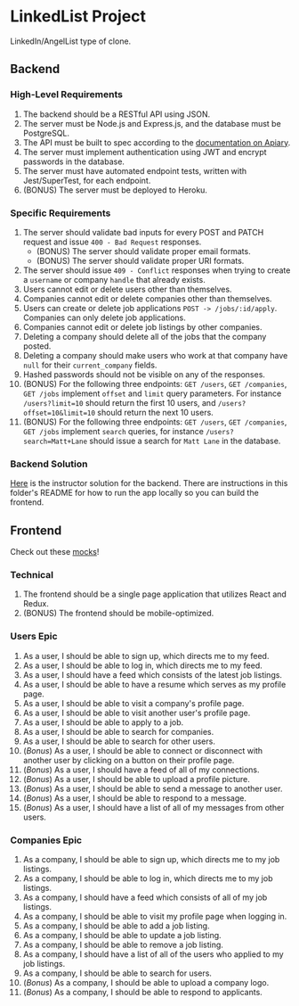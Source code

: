 # LinkedList Project

LinkedIn/AngelList type of clone.

## Backend

### High-Level Requirements

1.  The backend should be a RESTful API using JSON.
1.  The server must be Node.js and Express.js, and the database must be PostgreSQL.
1.  The API must be built to spec according to the [documentation on Apiary](https://linkedlist.docs.apiary.io/).
1.  The server must implement authentication using JWT and encrypt passwords in the database.
1.  The server must have automated endpoint tests, written with Jest/SuperTest, for each endpoint.
1.  (BONUS) The server must be deployed to Heroku.

### Specific Requirements

1.  The server should validate bad inputs for every POST and PATCH request and issue `400 - Bad Request` responses.
    - (BONUS) The server should validate proper email formats.
    - (BONUS) The server should validate proper URI formats.
1.  The server should issue `409 - Conflict` responses when trying to create a `username` or company `handle` that already exists.
1.  Users cannot edit or delete users other than themselves.
1.  Companies cannot edit or delete companies other than themselves.
1.  Users can create or delete job applications `POST -> /jobs/:id/apply`. Companies can only delete job applications.
1.  Companies cannot edit or delete job listings by other companies.
1.  Deleting a company should delete all of the jobs that the company posted.
1.  Deleting a company should make users who work at that company have `null` for their `current_company` fields.
1.  Hashed passwords should not be visible on any of the responses.
1.  (BONUS) For the following three endpoints: `GET /users`, `GET /companies`, `GET /jobs` implement `offset` and `limit` query parameters. For instance `/users?limit=10` should return the first 10 users, and `/users?offset=10&limit=10` should return the next 10 users.
1.  (BONUS) For the following three endpoints: `GET /users`, `GET /companies`, `GET /jobs` implement `search` queries, for instance `/users?search=Matt+Lane` should issue a search for `Matt Lane` in the database.

### Backend Solution

[Here](https://github.com/rithmschool/LinkedList/tree/master/backend) is the instructor solution for the backend. There are instructions in this folder's README for how to run the app locally so you can build the frontend.

## Frontend

Check out these [mocks](https://app.moqups.com/michael@rithmschool.com/vgRzAjTRTd/view)!

### Technical

1.  The frontend should be a single page application that utilizes React and Redux.
1.  (BONUS) The frontend should be mobile-optimized.

### Users Epic

1.  As a user, I should be able to sign up, which directs me to my feed.
1.  As a user, I should be able to log in, which directs me to my feed.
1.  As a user, I should have a feed which consists of the latest job listings.
1.  As a user, I should be able to have a resume which serves as my profile page.
1.  As a user, I should be able to visit a company's profile page.
1.  As a user, I should be able to visit another user's profile page.
1.  As a user, I should be able to apply to a job.
1.  As a user, I should be able to search for companies.
1.  As a user, I should be able to search for other users.
1.  (_Bonus_) As a user, I should be able to connect or disconnect with another user by clicking on a button on their profile page.
1.  (_Bonus_) As a user, I should have a feed of all of my connections.
1.  (_Bonus_) As a user, I should be able to upload a profile picture.
1.  (_Bonus_) As a user, I should be able to send a message to another user.
1.  (_Bonus_) As a user, I should be able to respond to a message.
1.  (_Bonus_) As a user, I should have a list of all of my messages from other users.

### Companies Epic

1.  As a company, I should be able to sign up, which directs me to my job listings.
1.  As a company, I should be able to log in, which directs me to my job listings.
1.  As a company, I should have a feed which consists of all of my job listings.
1.  As a company, I should be able to visit my profile page when logging in.
1.  As a company, I should be able to add a job listing.
1.  As a company, I should be able to update a job listing.
1.  As a company, I should be able to remove a job listing.
1.  As a company, I should have a list of all of the users who applied to my job listings.
1.  As a company, I should be able to search for users.
1.  (_Bonus_) As a company, I should be able to upload a company logo.
1.  (_Bonus_) As a company, I should be able to respond to applicants.

